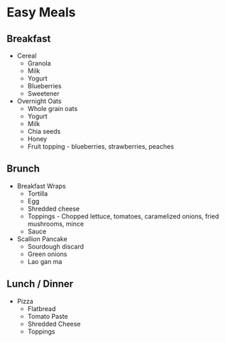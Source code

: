 # Easy Meals

## Breakfast

- Cereal
  - Granola
  - Milk
  - Yogurt
  - Blueberries
  - Sweetener
- Overnight Oats
  - Whole grain oats
  - Yogurt
  - Milk
  - Chia seeds
  - Honey
  - Fruit topping - blueberries, strawberries, peaches

## Brunch

- Breakfast Wraps
  - Tortilla
  - Egg
  - Shredded cheese
  - Toppings - Chopped lettuce, tomatoes, caramelized onions, fried mushrooms, mince
  - Sauce
- Scallion Pancake
  - Sourdough discard
  - Green onions
  - Lao gan ma

## Lunch / Dinner

- Pizza
  - Flatbread
  - Tomato Paste
  - Shredded Cheese
  - Toppings
